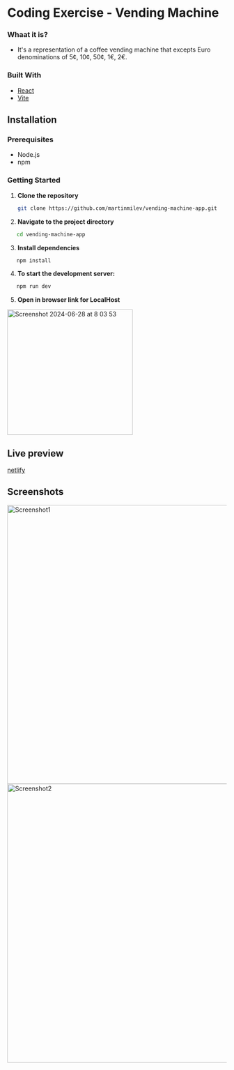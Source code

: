 # Coding Exercise - Vending Machine

### Whaat it is?
 - It's a representation of a coffee vending machine that excepts Euro denominations of 5¢, 10¢, 50¢, 1€, 2€.

### Built With

- [React](https://reactjs.org/)
- [Vite](https://vitejs.dev/)

## Installation

### Prerequisites

- Node.js
- npm

### Getting Started

1. **Clone the repository**
   ```sh
   git clone https://github.com/martinmilev/vending-machine-app.git
   ```
2. **Navigate to the project directory**

  ```sh
     cd vending-machine-app
  ```

3.  **Install dependencies**

  ```sh
     npm install
  ```

4.  **To start the development server:**

  ```sh
     npm run dev
  ```

5.  **Open in browser link for LocalHost**
<img width="288" alt="Screenshot 2024-06-28 at 8 03 53" src="https://github.com/martinmilev/vending-machine-app/assets/2754552/364eead3-fe87-4318-8be5-ef7a07763f29">

## Live preview
<a href="ttps://master--cheery-malabi-cab0e4.netlify.app/" target="_blank">netlify</a>

## Screenshots
<img width="640" alt="Screenshot1" src="https://github.com/martinmilev/vending-machine-app/assets/2754552/38d51575-2f31-40a5-b28f-3b8219202adb">

<img width="640" alt="Screenshot2" src="https://github.com/martinmilev/vending-machine-app/assets/2754552/a84658cc-b64f-44e7-af1b-253656418b63">


